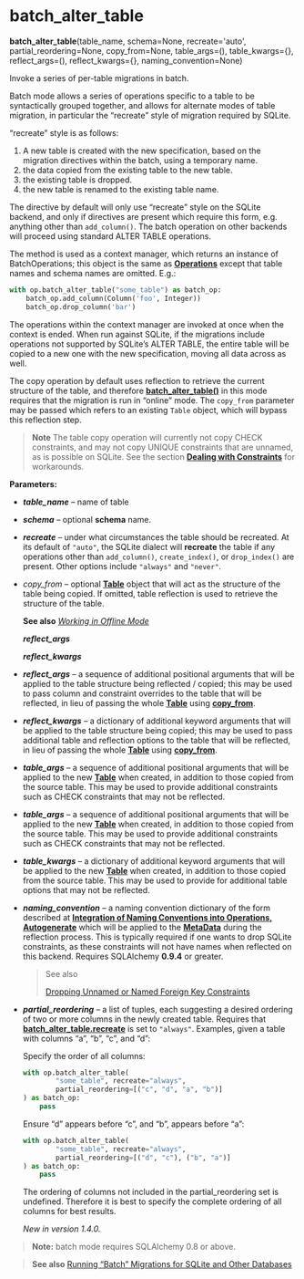 # batch_alter_table

**batch_alter_table**(table_name, schema=None, recreate='auto', partial_reordering=None, copy_from=None, table_args=(), table_kwargs={}, reflect_args=(), reflect_kwargs={}, naming_convention=None)

[BatchOperations]: ../zh/06_02_batch_operations.md
[Operations]: ../zh/06_01_operations.md
[batch_alter_table()]: ../zh/06_01_03_batch_alter_table.md
[Dealing with Constraints]: ../en/batch.html#sqlite-batch-constraints
[Table]: https://docs.sqlalchemy.org/en/14/core/metadata.html#sqlalchemy.schema.Table
[Working in Offline Mode]: ../zh/04_03_working_in_offline_mode.html
[copy_from]: #alembic.operations.Operations.batch_alter_table.params.copy_from
[Integration of Naming Conventions into Operations, Autogenerate]: ../en/naming.html#autogen-naming-conventions
[MetaData]: https://docs.sqlalchemy.org/en/14/core/metadata.html#sqlalchemy.schema.MetaData
[Dropping Unnamed or Named Foreign Key Constraints]: ../en/batch.html#dropping-sqlite-foreign-keys
[batch_alter_table.recreate]: #alembic.operations.Operations.batch_alter_table.params.recreate
[Running “Batch” Migrations for SQLite and Other Databases]: ../en/batch.html#batch-migrations

Invoke a series of per-table migrations in batch.

Batch mode allows a series of operations specific to a table to be syntactically grouped together, and allows for alternate modes of table migration, in particular the “recreate” style of migration required by SQLite.

“recreate” style is as follows:

1. A new table is created with the new specification, based on the migration directives within the batch, using a temporary name.
2. the data copied from the existing table to the new table.
3. the existing table is dropped.
4. the new table is renamed to the existing table name.

The directive by default will only use “recreate” style on the SQLite backend, and only if directives are present which require this form, e.g. anything other than `add_column()`. The batch operation on other backends will proceed using standard ALTER TABLE operations.

The method is used as a context manager, which returns an instance of BatchOperations; this object is the same as **[Operations]** except that table names and schema names are omitted. E.g.:

```python
with op.batch_alter_table("some_table") as batch_op:
    batch_op.add_column(Column('foo', Integer))
    batch_op.drop_column('bar')
```

The operations within the context manager are invoked at once when the context is ended. When run against SQLite, if the migrations include operations not supported by SQLite’s ALTER TABLE, the entire table will be copied to a new one with the new specification, moving all data across as well.

The copy operation by default uses reflection to retrieve the current structure of the table, and therefore **[batch_alter_table()]** in this mode requires that the migration is run in “online” mode. The `copy_from` parameter may be passed which refers to an existing `Table` object, which will bypass this reflection step.

> **Note** The table copy operation will currently not copy CHECK constraints, and may not copy UNIQUE constraints that are unnamed, as is possible on SQLite. See the section **[Dealing with Constraints]** for workarounds.

**Parameters:**

* ***table_name*** – name of table
* ***schema*** – optional **schema** name.
* ***recreate*** – under what circumstances the table should be recreated. At its default of `"auto"`, the SQLite dialect will **recreate** the table if any operations other than `add_column()`, `create_index()`, or `drop_index()` are present. Other options include `"always"` and `"never"`.
* *copy_from* – optional **[Table]** object that will act as the structure of the table being copied. If omitted, table reflection is used to retrieve the structure of the table.
  
  **See also** *[Working in Offline Mode]*
  
  ***reflect_args***
  
  ***reflect_kwargs***
* ***reflect_args*** – a sequence of additional positional arguments that will be applied to the table structure being reflected / copied; this may be used to pass column and constraint overrides to the table that will be reflected, in lieu of passing the whole **[Table]** using **[copy_from]**.
* ***reflect_kwargs*** – a dictionary of additional keyword arguments that will be applied to the table structure being copied; this may be used to pass additional table and reflection options to the table that will be reflected, in lieu of passing the whole **[Table]** using **[copy_from]**.
* ***table_args*** – a sequence of additional positional arguments that will be applied to the new **[Table]** when created, in addition to those copied from the source table. This may be used to provide additional constraints such as CHECK constraints that may not be reflected.
* ***table_args*** – a sequence of additional positional arguments that will be applied to the new **[Table]** when created, in addition to those copied from the source table. This may be used to provide additional constraints such as CHECK constraints that may not be reflected.
* ***table_kwargs*** – a dictionary of additional keyword arguments that will be applied to the new **[Table]** when created, in addition to those copied from the source table. This may be used to provide for additional table options that may not be reflected.
* ***naming_convention*** – a naming convention dictionary of the form described at **[Integration of Naming Conventions into Operations, Autogenerate]** which will be applied to the **[MetaData]** during the reflection process. This is typically required if one wants to drop SQLite constraints, as these constraints will not have names when reflected on this backend. Requires SQLAlchemy **0.9.4** or greater.
    > See also
    >
    > [Dropping Unnamed or Named Foreign Key Constraints]
* ***partial_reordering*** – a list of tuples, each suggesting a desired ordering of two or more columns in the newly created table. Requires that **[batch_alter_table.recreate]** is set to `"always"`. Examples, given a table with columns “a”, “b”, “c”, and “d”:

    Specify the order of all columns:
    ```python
    with op.batch_alter_table(
            "some_table", recreate="always",
            partial_reordering=[("c", "d", "a", "b")]
    ) as batch_op:
        pass
    ```
    Ensure “d” appears before “c”, and “b”, appears before “a”:
    ```python
    with op.batch_alter_table(
            "some_table", recreate="always",
            partial_reordering=[("d", "c"), ("b", "a")]
    ) as batch_op:
        pass
    ```

    The ordering of columns not included in the partial_reordering set is undefined. Therefore it is best to specify the complete ordering of all columns for best results.

    *New in version 1.4.0.*

> **Note:** batch mode requires SQLAlchemy 0.8 or above.

> **See also** [Running “Batch” Migrations for SQLite and Other Databases]
